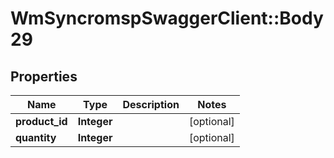 # WmSyncromspSwaggerClient::Body29

## Properties
Name | Type | Description | Notes
------------ | ------------- | ------------- | -------------
**product_id** | **Integer** |  | [optional] 
**quantity** | **Integer** |  | [optional] 

